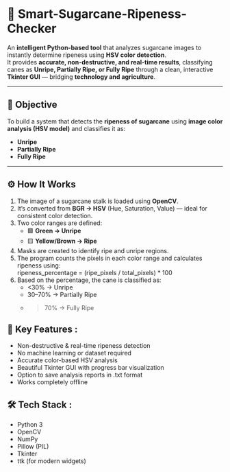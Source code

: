 # 🌾 Smart-Sugarcane-Ripeness-Checker

An **intelligent Python-based tool** that analyzes sugarcane images to instantly determine ripeness using **HSV color detection**.  
It provides **accurate, non-destructive, and real-time results**, classifying canes as **Unripe, Partially Ripe, or Fully Ripe** through a clean, interactive **Tkinter GUI** — bridging **technology and agriculture**.

---

## 🎯 Objective
To build a system that detects the **ripeness of sugarcane** using **image color analysis (HSV model)** and classifies it as:
- **Unripe**
- **Partially Ripe**
- **Fully Ripe**

---

## ⚙️ How It Works
1. The image of a sugarcane stalk is loaded using **OpenCV**.  
2. It’s converted from **BGR → HSV** (Hue, Saturation, Value) — ideal for consistent color detection.  
3. Two color ranges are defined:  
   - 🟩 **Green → Unripe**  
   - 🟨 **Yellow/Brown → Ripe**  
4. Masks are created to identify ripe and unripe regions.  
5. The program counts the pixels in each color range and calculates ripeness using:  
   ripeness_percentage = (ripe_pixels / total_pixels) * 100
6. Based on the percentage, the cane is classified as:
    - <30% → Unripe
    - 30–70% → Partially Ripe
    - >70% → Fully Ripe

## 🧩 Key Features :

- Non-destructive & real-time ripeness detection
- No machine learning or dataset required
- Accurate color-based HSV analysis
- Beautiful Tkinter GUI with progress bar visualization
- Option to save analysis reports in .txt format
- Works completely offline

## 🛠️ Tech Stack :
  - Python 3
  - OpenCV
  - NumPy
  - Pillow (PIL)
  - Tkinter
  - ttk (for modern widgets)


      
